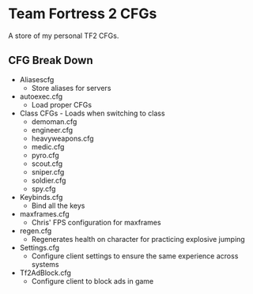 # Team Fortress 2 CFGs
A store of my personal TF2 CFGs.

## CFG Break Down

* Aliasescfg
  * Store aliases for servers
* autoexec.cfg
  * Load proper CFGs
* Class CFGs - Loads when switching to class
  * demoman.cfg
  * engineer.cfg
  * heavyweapons.cfg
  * medic.cfg
  * pyro.cfg
  * scout.cfg
  * sniper.cfg
  * soldier.cfg
  * spy.cfg
* Keybinds.cfg
  * Bind all the keys
* maxframes.cfg
  * Chris' FPS configuration for maxframes
* regen.cfg
  * Regenerates health on character for practicing explosive jumping
* Settings.cfg
  * Configure client settings to ensure the same experience across systems
* Tf2AdBlock.cfg
  * Configure client to block ads in game
